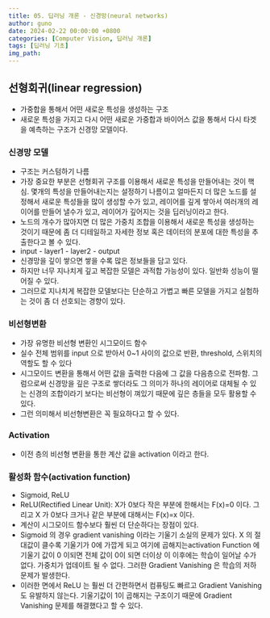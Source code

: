```yaml
---
title: 05. 딥러닝 개론 - 신경망(neural networks)
author: guno
date: 2024-02-22 00:00:00 +0800
categories: [Computer Vision, 딥러닝 개론]
tags: [딥러닝 기초]
img_path:
---
```


## 선형회귀(linear regression)

- 가중합을 통해서 어떤 새로운 특성을 생성하는 구조
- 새로운 특성을 가지고 다시 어떤 새로운 가중합과 바이어스 값을 통해서 다시 타겟을 예측하는 구조가 신경망 모델이다.

### 신경망 모델
- 구조는 커스텀하기 나름
- 가장 중요한 부분은 선형회귀 구조를 이용해서 새로운 특성을 만들어내는 것이 핵심. 몇개의 특성을 만들어내는지는 설정하기 나름이고 얼마든지 더 많은 노드를 설정해서 새로운 특성들을 많이 생성할 수가 있고, 레이어를 깊게 쌓아서 여러개의 레이어를 만들어 낼수가 있고, 레이어가 깊어지는 것을 딥러닝이라고 한다.
- 노드의 개수가 많아지면 더 많은 가중치 조합을 이용해서 새로운 특성을 생성하는 것이기 때문에 좀 더 디테일하고 자세한 정보 혹은 데이터의 분포에 대한 특성을 추출한다고 볼 수 있다. 
- input - layer1  - layer2 -  output
- 신경망을 깊이 쌓으면 쌓을 수록 많은 정보들을 담고 있다.
- 하지만 너무 지나치게 깊고 복잡한 모델은 과적합 가능성이 있다. 일반화 성능이 떨어질 수 있다.
- 그러므로 지나치게 복잡한 모델보다는 단순하고 가볍고 빠른 모델을 가지고 실험하는 것이 좀 더 선호되는 경향이 있다.

### 비선형변환
- 가장 유명한 비선형 변환인 시그모이드 함수
- 실수 전체 범위를 input 으로 받아서 0~1 사이의 값으로 반환, threshold, 스위치의 역할도 할 수 있다
- 시그모이드 변환을 통해서 어떤 값을 출력한 다음에 그 값을 다음층으로 전파함. 그럼으로써 신경망을 깊은 구조로 쌓더라도 그 의미가 하나의 레이어로 대체될 수 있는 신경의 조합이라기 보다는 비선형이 껴있기 때문에 깊은 층들을 모두 활용할 수 있다.
- 그런 의미해서 비선형변환은 꼭 필요하다고 할 수 있다.

### Activation
- 이전 층의 비선형 변환을 통한 계산 값을 activation 이라고 한다.

### 활성화 함수(activation function)
- Sigmoid, ReLU
- ReLU(Rectified Linear Unit): X가 0보다 작은 부분에 한해서는 F(x)=0 이다. 그리고 X 가 0보다 크거나 같은 부분에 대해서는 F(x)=x 이다.
- 계산이 시그모이드 함수보다 훨씬 더 단순하다는 장점이 있다.
- Sigmoid 의 경우 gradient vanishing 이라는 기울기 소실의 문제가 있다. X 의 절대값이 클수록 기울기가 0에 가깝게 되고 여기에 곱해지는activation Function 에 기울기 값이 0 이되면 전체 값이 0이 되면 더이상 이 이후에는 학습이 일어날 수가 없다. 가중치가 업데이트 될 수 없다. 그러한 Gradient Vanishing 은 학습의 저하 문제가 발생한다. 
- 이러한 면에서 ReLU 는 훨씬 더 간편하면서 컴퓨팅도 빠르고 Gradient Vanishing 도 유발하지 않는다. 기울기값이 1이 곱해지는 구조이기 때문에 Gradient Vanishing 문제를 해결했다고 할 수 있다.




[nodejs]: https://nodejs.org/
[starter]: https://github.com/cotes2020/chirpy-starter
[pages-workflow-src]: https://docs.github.com/en/pages/getting-started-with-github-pages/configuring-a-publishing-source-for-your-github-pages-site#publishing-with-a-custom-github-actions-workflow
[latest-tag]: https://github.com/cotes2020/jekyll-theme-chirpy/tags
